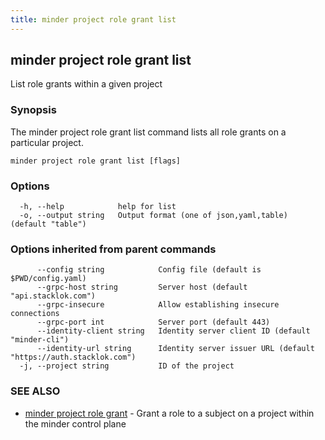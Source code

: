 ```yaml
---
title: minder project role grant list
---
```

## minder project role grant list

List role grants within a given project

### Synopsis

The minder project role grant list command lists all role grants
on a particular project.

```
minder project role grant list [flags]
```

### Options

```
  -h, --help            help for list
  -o, --output string   Output format (one of json,yaml,table) (default "table")
```

### Options inherited from parent commands

```
      --config string            Config file (default is $PWD/config.yaml)
      --grpc-host string         Server host (default "api.stacklok.com")
      --grpc-insecure            Allow establishing insecure connections
      --grpc-port int            Server port (default 443)
      --identity-client string   Identity server client ID (default "minder-cli")
      --identity-url string      Identity server issuer URL (default "https://auth.stacklok.com")
  -j, --project string           ID of the project
```

### SEE ALSO

* [minder project role grant](minder_project_role_grant.md)	 - Grant a role to a subject on a project within the minder control plane

